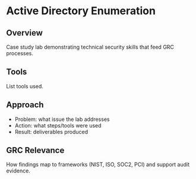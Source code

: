# Active Directory Enumeration

## Overview
Case study lab demonstrating technical security skills that feed GRC processes.

## Tools
List tools used.

## Approach
- Problem: what issue the lab addresses
- Action: what steps/tools were used
- Result: deliverables produced

## GRC Relevance
How findings map to frameworks (NIST, ISO, SOC2, PCI) and support audit evidence.
